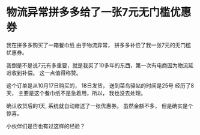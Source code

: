 # 物流异常拼多多给了一张7元无门槛优惠券

我在拼多多购买了一箱餐巾纸
由于物流异常， 拼多多补偿了我一张7元的无门槛优惠券。

我倒是不是说7元有多重要，就是我买了10多年的东西，第一次有电商因为物流延迟收到补偿。
这一点值得称赞。

这个订单是从10月17日购买的， 18日发货， 送到菜鸟驿站的时间是25号
经历了8天， 主要是这个餐巾纸不是急着用，所以， 我也没去处理。

确认收货后的1天, 系统就自动赠送了一张优惠券。
虽然金额不多， 但是确实是个惊喜。

小伙伴们是否也有过这样的经验？
